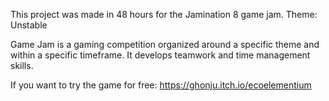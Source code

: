 This project was made in 48 hours for the Jamination 8 game jam. Theme: Unstable

Game Jam is a gaming competition organized around a specific theme and within a specific timeframe. It develops teamwork and time management skills.

If you want to try the game for free: https://ghonju.itch.io/ecoelementium
